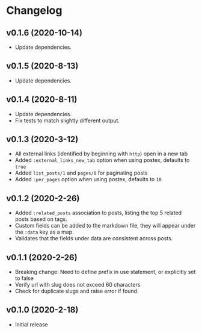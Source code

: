 # Changelog

## v0.1.6 (2020-10-14)

* Update dependencies.

## v0.1.5 (2020-8-13)

* Update dependencies.

## v0.1.4 (2020-8-11)

* Update dependencies.
* Fix tests to match slightly different output.

## v0.1.3 (2020-3-12)

* All external links (identified by beginning with `http`) open in a new tab
* Added `:external_links_new_tab` option when using postex, defaults to `true`
* Added `list_posts/1` and `pages/0` for paginating posts
* Added `:per_pages` option when using postex, defaults to `10`

## v0.1.2 (2020-2-26)

* Added `:related_posts` association to posts, listing the top 5 related posts based on tags.
* Custom fields can be added to the markdown file, they will appear under the `:data` key as a map.
* Validates that the fields under data are consistent across posts.

## v0.1.1 (2020-2-26)

* Breaking change: Need to define prefix in use statement, or explicitly set to false
* Verify url with slug does not exceed 60 characters
* Check for duplicate slugs and raise error if found.

## v0.1.0 (2020-2-18)

* Initial release

